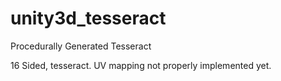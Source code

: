 unity3d_tesseract
=================

Procedurally Generated Tesseract

16 Sided, tesseract.
UV mapping not properly implemented yet.